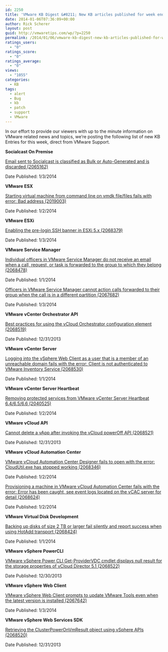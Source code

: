 ```yaml
---
id: 2250
title: 'VMware KB Digest &#8211; New KB articles published for week ending 1/4/14'
date: 2014-01-06T07:36:09+00:00
author: Rick Scherer
layout: post
guid: http://vmwaretips.com/wp/?p=2250
permalink: /2014/01/06/vmware-kb-digest-new-kb-articles-published-for-week-ending-1414/
ratings_users:
  - "0"
ratings_score:
  - "0"
ratings_average:
  - "0"
views:
  - "1055"
categories:
  - KB
tags:
  - alert
  - Bug
  - kb
  - patch
  - support
  - VMware
---
```

In our effort to provide our viewers with up to the minute information on VMware related news and topics, we&#8217;re posting the following list of new KB Entries for this week, direct from VMware Support.

<!--more-->

**Socialcast On Premise**
  
[Email sent to Socialcast is classified as Bulk or Auto-Generated and is discarded (2065162)](http://kb.vmware.com/kb/2065162)
  
Date Published: 1/3/2014

**VMware ESX**
  
[Starting virtual machine from command line on vmdk file/files fails with error: Bad address (2019003)](http://kb.vmware.com/kb/2019003)
  
Date Published: 1/2/2014

**VMware ESXi**
  
[Enabling the pre-login SSH banner in ESXi 5.x (2068379)](http://kb.vmware.com/kb/2068379)
  
Date Published: 1/3/2014

**VMware Service Manager**
  
[Individual officers in VMware Service Manager do not receive an email when a call, request, or task is forwarded to the group to which they belong (2068478)](http://kb.vmware.com/kb/2068478)
  
Date Published: 1/1/2014
  
[Officers in VMware Service Manager cannot action calls forwarded to their group when the call is in a different partition (2067682)](http://kb.vmware.com/kb/2067682)
  
Date Published: 1/3/2014

**VMware vCenter Orchestrator API**
  
[Best practices for using the vCloud Orchestrator configuration element (2068519)](http://kb.vmware.com/kb/2068519)
  
Date Published: 12/31/2013

**VMware vCenter Server**
  
[Logging into the vSphere Web Client as a user that is a member of an unreachable domain fails with the error: Client is not authenticated to VMware Inventory Service (2068530)](http://kb.vmware.com/kb/2068530)
  
Date Published: 1/1/2014

**VMware vCenter Server Heartbeat**
  
[Removing protected services from VMware vCenter Server Heartbeat 6.4/6.5/6.6 (2040525)](http://kb.vmware.com/kb/2040525)
  
Date Published: 1/2/2014

**VMware vCloud API**
  
[Cannot delete a vApp after invoking the vCloud powerOff API (2068521)](http://kb.vmware.com/kb/2068521)
  
Date Published: 12/31/2013

**VMware vCloud Automation Center**
  
[VMware vCloud Automation Center Designer fails to open with the error: CloudUtil.exe has stopped working (2068346)](http://kb.vmware.com/kb/2068346)
  
Date Published: 1/2/2014
  
[Provisioning a machine in VMware vCloud Automation Center fails with the error: Error has been caught, see event logs located on the vCAC server for detail (2068624)](http://kb.vmware.com/kb/2068624)
  
Date Published: 1/2/2014

**VMware Virtual Disk Development**
  
[Backing up disks of size 2 TB or larger fail silently and report success when using HotAdd transport (2068424)](http://kb.vmware.com/kb/2068424)
  
Date Published: 1/1/2014

**VMware vSphere PowerCLI**
  
[VMware vSphere Power CLI Get-ProviderVDC cmdlet displays null result for the storage properties of vCloud Director 5.1 (2068522)](http://kb.vmware.com/kb/2068522)
  
Date Published: 12/30/2013

**VMware vSphere Web Client**
  
[VMware vSphere Web Client prompts to update VMware Tools even when the latest version is installed (2067642)](http://kb.vmware.com/kb/2067642)
  
Date Published: 1/3/2014

**VMware vSphere Web Services SDK**
  
[Retrieving the ClusterPowerOnVmResult object using vSphere APIs (2068520)](http://kb.vmware.com/kb/2068520)
  
Date Published: 12/31/2013